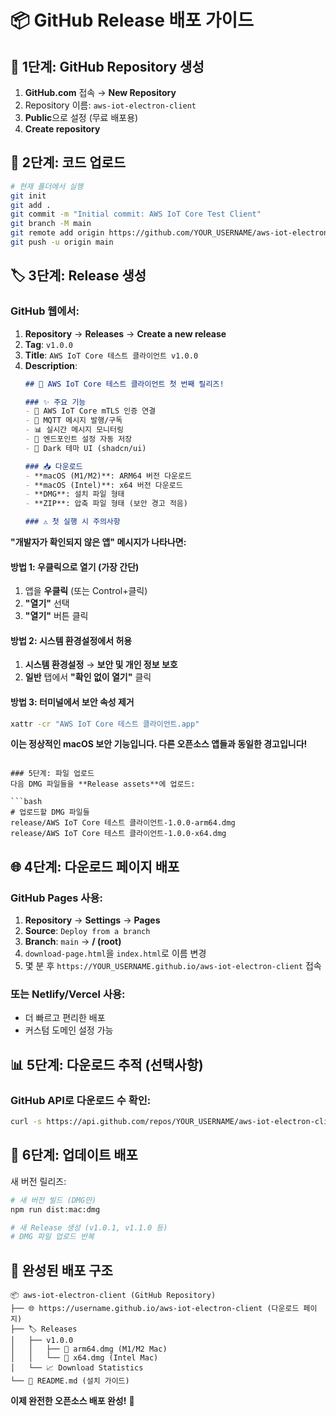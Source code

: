 # 📦 GitHub Release 배포 가이드

## 🚀 1단계: GitHub Repository 생성

1. **GitHub.com** 접속 → **New Repository**
2. Repository 이름: `aws-iot-electron-client`
3. **Public**으로 설정 (무료 배포용)
4. **Create repository**

## 📁 2단계: 코드 업로드

```bash
# 현재 폴더에서 실행
git init
git add .
git commit -m "Initial commit: AWS IoT Core Test Client"
git branch -M main
git remote add origin https://github.com/YOUR_USERNAME/aws-iot-electron-client.git
git push -u origin main
```

## 🏷️ 3단계: Release 생성

### GitHub 웹에서:
1. **Repository** → **Releases** → **Create a new release**
2. **Tag**: `v1.0.0`
3. **Title**: `AWS IoT Core 테스트 클라이언트 v1.0.0`
4. **Description**:
   ```markdown
   ## 🎉 AWS IoT Core 테스트 클라이언트 첫 번째 릴리즈!
   
   ### ✨ 주요 기능
   - 🔐 AWS IoT Core mTLS 인증 연결
   - 📡 MQTT 메시지 발행/구독
   - 📊 실시간 메시지 모니터링
   - 💾 엔드포인트 설정 자동 저장
   - 🎨 Dark 테마 UI (shadcn/ui)
   
   ### 📥 다운로드
   - **macOS (M1/M2)**: ARM64 버전 다운로드
   - **macOS (Intel)**: x64 버전 다운로드
   - **DMG**: 설치 파일 형태
   - **ZIP**: 압축 파일 형태 (보안 경고 적음)
   
   ### ⚠️ 첫 실행 시 주의사항
**"개발자가 확인되지 않은 앱" 메시지가 나타나면:**
   
   #### 방법 1: 우클릭으로 열기 (가장 간단)
   1. 앱을 **우클릭** (또는 Control+클릭)
   2. **"열기"** 선택
   3. **"열기"** 버튼 클릭
   
   #### 방법 2: 시스템 환경설정에서 허용
   1. **시스템 환경설정** → **보안 및 개인 정보 보호**
   2. **일반** 탭에서 **"확인 없이 열기"** 클릭
   
   #### 방법 3: 터미널에서 보안 속성 제거
   ```bash
   xattr -cr "AWS IoT Core 테스트 클라이언트.app"
   ```
   
   **이는 정상적인 macOS 보안 기능입니다. 다른 오픈소스 앱들과 동일한 경고입니다!**
   ```

### 5단계: 파일 업로드
다음 DMG 파일들을 **Release assets**에 업로드:

```bash
# 업로드할 DMG 파일들
release/AWS IoT Core 테스트 클라이언트-1.0.0-arm64.dmg
release/AWS IoT Core 테스트 클라이언트-1.0.0-x64.dmg
```

## 🌐 4단계: 다운로드 페이지 배포

### GitHub Pages 사용:
1. **Repository** → **Settings** → **Pages**
2. **Source**: `Deploy from a branch`
3. **Branch**: `main` → **/ (root)**
4. `download-page.html`을 `index.html`로 이름 변경
5. 몇 분 후 `https://YOUR_USERNAME.github.io/aws-iot-electron-client` 접속

### 또는 Netlify/Vercel 사용:
- 더 빠르고 편리한 배포
- 커스텀 도메인 설정 가능

## 📊 5단계: 다운로드 추적 (선택사항)

### GitHub API로 다운로드 수 확인:
```bash
curl -s https://api.github.com/repos/YOUR_USERNAME/aws-iot-electron-client/releases/latest
```

## 🔄 6단계: 업데이트 배포

새 버전 릴리즈:
```bash
# 새 버전 빌드 (DMG만)
npm run dist:mac:dmg

# 새 Release 생성 (v1.0.1, v1.1.0 등)
# DMG 파일 업로드 반복
```

## 🎯 완성된 배포 구조

```
📦 aws-iot-electron-client (GitHub Repository)
├── 🌐 https://username.github.io/aws-iot-electron-client (다운로드 페이지)
├── 🏷️ Releases
│   ├── v1.0.0
│   │   ├── 📱 arm64.dmg (M1/M2 Mac)
│   │   └── 📱 x64.dmg (Intel Mac)
│   └── 📈 Download Statistics
└── 📖 README.md (설치 가이드)
```

**이제 완전한 오픈소스 배포 완성!** 🎉